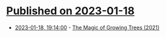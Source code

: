 # [Published on 2023-01-18](index.md)

* [2023-01-18, 19:14:00](https://news.ycombinator.com/item?id=34431477) - [The Magic of Growing Trees (2021)](http://wvsant.blogspot.com/2021/08/the-magic-of-growing-trees.html)
